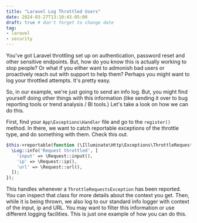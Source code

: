 ```yaml
---
title: "Laravel Log Throttled Users"
date: 2024-03-27T13:10:43-05:00
draft: true # don't forget to change date
tag:
- laravel
- security
---
```

You've got Laravel throttling set up on authentication, password reset and other sensitive endpoints. But, how do you know this is actually working to stop people? Or what if you either want to admonish bad users or proactively reach out with support to help them? Perhaps you might want to log your throttled attempts. It's pretty easy.

<!--more-->

So, in our example, we're just going to send an info log. But, you might find yourself doing other things with this information (like sending it over to bug reporting tools or trend analysis / BI tools.) Let's take a look on how we can do this.

First, find your `App\Exceptions\Handler` file and go to the `register()` method. In there, we want to catch reportable exceptions of the throttle type, and do something with them.  Check this out.

```php
$this->reportable(function (\Illuminate\Http\Exceptions\ThrottleRequestsException $e) {
  \Log::info('Request throttled', [
    'input' => \Request::input(),
    'ip' => \Request::ip(),
    'url' => \Request::url(),
  ]);
});
```

This handles whenever a `ThrottleRequestsException` has been reported. You can inspect that class for more details about the context you get.  Then, while it is being thrown, we also log to our standard info logger with context of the input, ip and URL. You may want to filter this information or use different logging facilities. This is just one example of how you can do this.